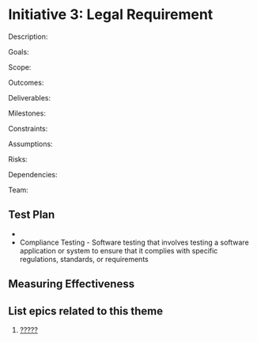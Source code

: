 # Initiative 3: Legal Requirement
Description:

Goals:

Scope:

Outcomes:

Deliverables:

Milestones:

Constraints:

Assumptions:

Risks:

Dependencies:

Team:

## Test Plan
* 
* Compliance Testing - Software testing that involves testing a software application or system to ensure that it complies with specific regulations, standards, or requirements

## Measuring Effectiveness

## List epics related to this theme
1. [?????](/documentation/theme_1/epic_3.md)